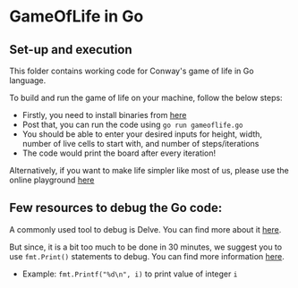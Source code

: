 # GameOfLife in Go

Set-up and execution
 - 
This folder contains working code for Conway's game of life in Go language.

To build and run the game of life on your machine, follow the below steps:

 - Firstly, you need to install binaries from [here](https://golang.org/dl/)
 - Post that, you can run the code using `go run gameoflife.go`
 - You should be able to enter your desired inputs for height, width, number of live cells to start with, and number of steps/iterations
 - The code would print the board after every iteration!

Alternatively, if you want to make life simpler like most of us, please use the online playground [here](https://repl.it/languages/go)

Few resources to debug the Go code:
 - 
 
A commonly used tool to debug is Delve. You can find more about it [here](https://github.com/go-delve/delve). 

But since, it is a bit too much to be done in 30 minutes, we suggest you to use `fmt.Print()` statements to debug. You can find more information [here](https://golang.org/pkg/fmt/).
 - Example: `fmt.Printf("%d\n", i)` to print value of integer `i`
